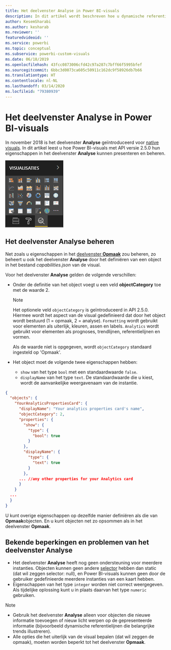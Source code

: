 ```yaml
---
title: Het deelvenster Analyse in Power BI-visuals
description: In dit artikel wordt beschreven hoe u dynamische referentielijnen kunt maken in Power BI-visuals.
author: KesemSharabi
ms.author: kesharab
ms.reviewer: ''
featuredvideoid: ''
ms.service: powerbi
ms.topic: conceptual
ms.subservice: powerbi-custom-visuals
ms.date: 06/18/2019
ms.openlocfilehash: 43fcc0873006cfd42c97a287c7bff66f5995bfef
ms.sourcegitcommit: 6bbc3d0073ca605c50911c162dc9f58926db7b66
ms.translationtype: HT
ms.contentlocale: nl-NL
ms.lasthandoff: 03/14/2020
ms.locfileid: "79380939"
---
```

# <a name="the-analytics-pane-in-power-bi-visuals"></a>Het deelvenster Analyse in Power BI-visuals

In november 2018 is het deelvenster **Analyse** geïntroduceerd voor [native visuals](https://docs.microsoft.com/power-bi/desktop-analytics-pane).
In dit artikel leest u hoe Power BI-visuals met API versie 2.5.0 hun eigenschappen in het deelvenster **Analyse** kunnen presenteren en beheren.

![Het deelvenster Analyse](media/analytics-pane/visualization-pane-analytics-tab.png)

## <a name="manage-the-analytics-pane"></a>Het deelvenster Analyse beheren

Net zoals u eigenschappen in het [deelvenster **Opmaak**](https://docs.microsoft.com/power-bi/developer/visuals/custom-visual-develop-tutorial-format-options) zou beheren, zo beheert u ook het deelvenster **Analyse** door het definiëren van een object in het bestand *capabilities.json* van de visual.

Voor het deelvenster **Analyse** gelden de volgende verschillen:

* Onder de definitie van het object voegt u een veld **objectCategory** toe met de waarde 2.

    > [!NOTE]
    > Het optionele veld `objectCategory` is geïntroduceerd in API 2.5.0. Hiermee wordt het aspect van de visual gedefinieerd dat door het object wordt bestuurd (1 = opmaak, 2 = analyse). `Formatting` wordt gebruikt voor elementen als uiterlijk, kleuren, assen en labels. `Analytics` wordt gebruikt voor elementen als prognoses, trendlijnen, referentielijnen en vormen.
    >
    > Als de waarde niet is opgegeven, wordt `objectCategory` standaard ingesteld op 'Opmaak'.

* Het object moet de volgende twee eigenschappen hebben:
    * `show` van het type `bool` met een standaardwaarde `false`.
    * `displayName` van het type `text`. De standaardwaarde die u kiest, wordt de aanvankelijke weergavenaam van de instantie.

```json
{
  "objects": {
    "YourAnalyticsPropertiesCard": {
      "displayName": "Your analytics properties card's name",
      "objectCategory": 2,
      "properties": {
        "show": {
          "type": {
            "bool": true
          }
        },
        "displayName": {
          "type": {
            "text": true
          }
        },
      ... //any other properties for your Analytics card
      }
    }
  ...
  }
}
```

U kunt overige eigenschappen op dezelfde manier definiëren als die van **Opmaak**objecten. En u kunt objecten net zo opsommen als in het deelvenster **Opmaak**.

## <a name="known-limitations-and-issues-of-the-analytics-pane"></a>Bekende beperkingen en problemen van het deelvenster Analyse

* Het deelvenster **Analyse** heeft nog geen ondersteuning voor meerdere instanties. Objecten kunnen geen andere [selector](https://microsoft.github.io/PowerBI-visuals/docs/concepts/objects-and-properties/#selector) hebben dan static (dat wil zeggen selector: null), en Power BI-visuals kunnen geen door de gebruiker gedefinieerde meerdere instanties van een kaart hebben.
* Eigenschappen van het type `integer` worden niet correct weergegeven. Als tijdelijke oplossing kunt u in plaats daarvan het type `numeric` gebruiken.

> [!NOTE]
> * Gebruik het deelvenster **Analyse** alleen voor objecten die nieuwe informatie toevoegen of nieuw licht werpen op de gepresenteerde informatie (bijvoorbeeld dynamische referentielijnen die belangrijke trends illustreren).
> * Alle opties die het uiterlijk van de visual bepalen (dat wil zeggen de opmaak), moeten worden beperkt tot het deelvenster **Opmaak**.
